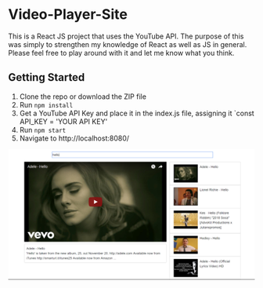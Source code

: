 # Video-Player-Site
This is a React JS project that uses the YouTube API. The purpose of this was simply to strengthen my knowledge of React as well as JS in general. Please feel free to play around with it and let me know what you think.
## Getting Started
1. Clone the repo or download the ZIP file
2. Run `npm install`
3. Get a YouTube API Key and place it in the index.js file, assigning it `const API_KEY = 'YOUR API KEY' 
3. Run `npm start`
4. Navigate to http://localhost:8080/

![ScreenShot](Screenshot.PNG)

